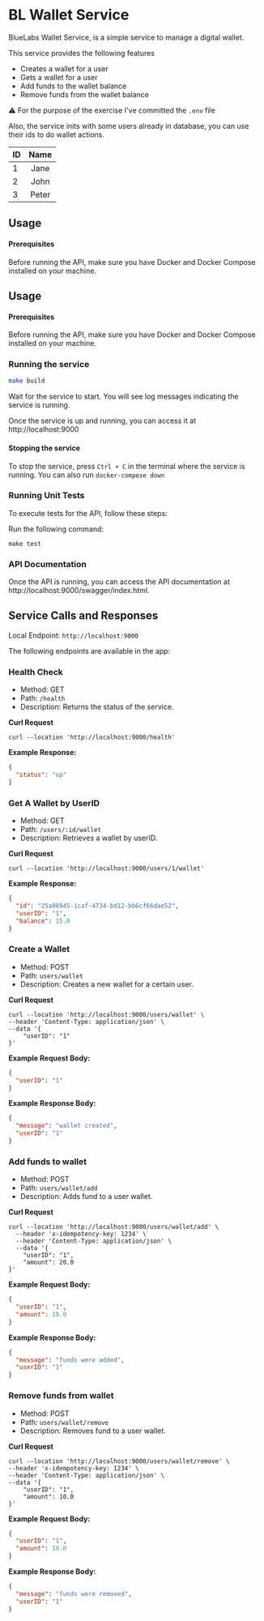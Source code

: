 # BL Wallet Service

BlueLabs Wallet Service, is a simple service to manage a digital wallet.

This service provides the following features

- Creates a wallet for a user
- Gets a wallet for a user
- Add funds to the wallet balance
- Remove funds from the wallet balance

⚠️ For the purpose of the exercise I've committed the `.env` file

Also, the service inits with some users already in database, you can use their ids to do wallet actions.

| ID  | Name  |
|-----|:-----:|
| 1   | Jane  |
| 2   | John  |
| 3   | Peter |

## Usage

#### Prerequisites

Before running the API, make sure you have Docker and Docker Compose installed on your machine.

## Usage

#### Prerequisites

Before running the API, make sure you have Docker and Docker Compose installed on your machine.

### Running the service

```bash
make build
```

Wait for the service to start. You will see log messages indicating the service is running.

Once the service is up and running, you can access it at http://localhost:9000

#### Stopping the service

To stop the service, press `Ctrl + C` in the terminal where the service is running.
You can also run `docker-compose down`

### Running Unit Tests

To execute tests for the API, follow these steps:

Run the following command:

```shell
make test
```

### API Documentation

Once the API is running, you can access the API documentation at http://localhost:9000/swagger/index.html.

## Service Calls and Responses

Local Endpoint: `http://localhost:9000`

The following endpoints are available in the app:

### Health Check

- Method: GET
- Path: `/health`
- Description: Returns the status of the service.

**Curl Request**

```shell
curl --location 'http://localhost:9000/health'
```

**Example Response:**

```json
{
  "status": "up"
}
```

### Get A Wallet by UserID

- Method: GET
- Path: `/users/:id/wallet`
- Description: Retrieves a wallet by userID.

**Curl Request**

```shell
curl --location 'http://localhost:9000/users/1/wallet'
```

**Example Response:**

```json
{
  "id": "25a08945-1caf-4734-bd12-bb6cf66dae52",
  "userID": "1",
  "balance": 15.0
}
```

### Create a Wallet

- Method: POST
- Path: `users/wallet`
- Description: Creates a new wallet for a certain user.

**Curl Request**

```shell
curl --location 'http://localhost:9000/users/wallet' \
--header 'Content-Type: application/json' \
--data '{
    "userID": "1"
}'
```

**Example Request Body:**

```json
{
  "userID": "1"
}
```

**Example Response Body:**

```json
{
  "message": "wallet created",
  "userID": "1"
}
```

### Add funds to wallet

- Method: POST
- Path: `users/wallet/add`
- Description: Adds fund to a user wallet.

**Curl Request**

```shell
curl --location 'http://localhost:9000/users/wallet/add' \
  --header 'x-idempotency-key: 1234' \
  --header 'Content-Type: application/json' \
  --data '{
    "userID": "1",
    "amount": 20.0
}'

```

**Example Request Body:**

```json
{
  "userID": "1",
  "amount": 10.0
}
```

**Example Response Body:**

```json
{
  "message": "funds were added",
  "userID": "1"
}
```

### Remove funds from wallet

- Method: POST
- Path: `users/wallet/remove`
- Description: Removes fund to a user wallet.

**Curl Request**

```shell
curl --location 'http://localhost:9000/users/wallet/remove' \
--header 'x-idempotency-key: 1234' \
--header 'Content-Type: application/json' \
--data '{
    "userID": "1",
    "amount": 10.0
}'
```

**Example Request Body:**

```json
{
  "userID": "1",
  "amount": 10.0
}
```

**Example Response Body:**

```json
{
  "message": "funds were removed",
  "userID": "1"
}
```
